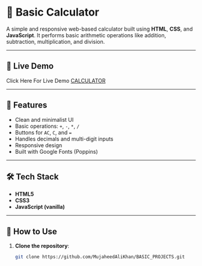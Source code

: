 # 🧮 Basic Calculator

A simple and responsive web-based calculator built using **HTML**, **CSS**, and **JavaScript**. It performs basic arithmetic operations like addition, subtraction, multiplication, and division.

---

## 🔗 Live Demo

Click Here For Live Demo [ CALCULATOR ](https://mujaheedalikhan.github.io/BASIC_PROJECTS/CALCULATOR/)

---

## 📁 Features

- Clean and minimalist UI
- Basic operations: `+`, `-`, `*`, `/`
- Buttons for `AC`, `C`, and `=`
- Handles decimals and multi-digit inputs
- Responsive design
- Built with Google Fonts (Poppins)

---

## 🛠️ Tech Stack

- **HTML5**
- **CSS3**
- **JavaScript (vanilla)**

---

## 🚀 How to Use

1. **Clone the repository**:
   ```bash
   git clone https://github.com/MujaheedAliKhan/BASIC_PROJECTS.git
